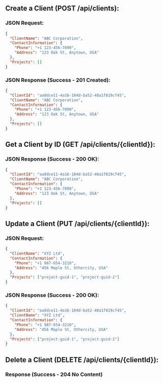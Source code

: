 ## Create a Client (POST /api/clients):

### JSON Request:

```json
{
  "ClientName": "ABC Corporation",
  "ContactInformation": {
    "Phone": "+1 123-456-7890",
    "Address": "123 Oak St, Anytown, USA"
  },
  "Projects": []
}
```

### JSON Response (Success - 201 Created):

```json
{
  "ClientId": "aa8dce11-4a16-184d-ba52-48a1f819cf45",
  "ClientName": "ABC Corporation",
  "ContactInformation": {
    "Phone": "+1 123-456-7890",
    "Address": "123 Oak St, Anytown, USA"
  },
  "Projects": []
}
```

## Get a Client by ID (GET /api/clients/{clientId}):

### JSON Response (Success - 200 OK):

```json
{
  "ClientId": "aa8dce11-4a16-184d-ba52-48a1f819cf45",
  "ClientName": "ABC Corporation",
  "ContactInformation": {
    "Phone": "+1 123-456-7890",
    "Address": "123 Oak St, Anytown, USA"
  },
  "Projects": []
}
```

## Update a Client (PUT /api/clients/{clientId}):

### JSON Request:

```json
{
  "ClientName": "XYZ Ltd",
  "ContactInformation": {
    "Phone": "+1 987-654-3210",
    "Address": "456 Maple St, Othercity, USA"
  },
  "Projects": ["project-guid-1", "project-guid-2"]
}
```

### JSON Response (Success - 200 OK):

```json
{
  "ClientId": "aa8dce11-4a16-184d-ba52-48a1f819cf45",
  "ClientName": "XYZ Ltd",
  "ContactInformation": {
    "Phone": "+1 987-654-3210",
    "Address": "456 Maple St, Othercity, USA"
  },
  "Projects": ["project-guid-1", "project-guid-2"]
}
```

## Delete a Client (DELETE /api/clients/{clientId}):

### Response (Success - 204 No Content)
